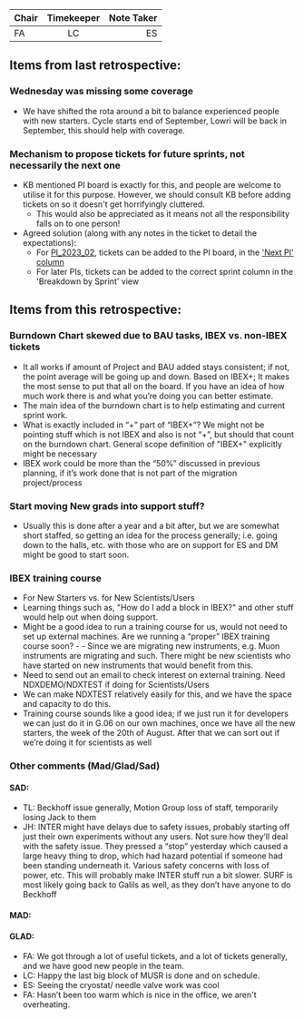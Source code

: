 | Chair      | Timekeeper | Note Taker |
| :--------   | :---------: | ----------: |
| FA | LC | ES |

## Items from last retrospective:

### Wednesday was missing some coverage
- We have shifted the rota around a bit to balance experienced people with new starters. Cycle starts end of September, Lowri will be back in September, this should help with coverage.

### Mechanism to propose tickets for future sprints, not necessarily the next one
 - KB mentioned PI board is exactly for this, and people are welcome to utilise it for this purpose. However, we should consult KB before adding tickets on so it doesn't get horrifyingly cluttered.
   - This would also be appreciated as it means not all the responsibility falls on to one person!
 - Agreed solution (along with any notes in the ticket to detail the expectations):
   - For [PI_2023_02](https://github.com/orgs/ISISComputingGroup/projects/4), tickets can be added to the PI board, in the ['Next PI' column](https://github.com/orgs/ISISComputingGroup/projects/4/views/5)
   - For later PIs, tickets can be added to the correct sprint column in the 'Breakdown by Sprint' view

## Items from this retrospective:


### Burndown Chart skewed due to BAU tasks, IBEX vs. non-IBEX tickets
- It all works if amount of Project and BAU added stays consistent; if not, the point average will be going up and down. 
Based on IBEX+; It makes the most sense to put that all on the board. If you have an idea of how much work there is and what you’re doing you can better estimate. 
- The main idea of the burndown chart is to help estimating and current sprint work. 
- What is exactly included in “+” part of “IBEX+”? We might not be pointing stuff which is not IBEX and also is not “+”, but should that count on the burndown chart. General scope definition of "IBEX+" explicitly might be necessary
- IBEX work could be more than the “50%” discussed in previous planning, if it’s work done that is not part of the migration project/process

### Start moving New grads into support stuff? 
- Usually this is done after a year and a bit after, but we are somewhat short staffed, so getting an idea for the process generally; i.e. going down to the halls, etc. with those who are on support for ES and DM might be good to start soon.

### IBEX training course
- For New Starters vs. for New Scientists/Users
- Learning things such as, "How do I add a block in IBEX?" and other stuff would help out when doing support. 
- Might be a good idea to run a training course for us, would not need to set up external machines. Are we running a “proper” IBEX training course soon? - - Since we are migrating new instruments, e.g. Muon instruments are migrating and such. There might be new scientists who have started on new instruments that would benefit from this. 
- Need to send out an email to check interest on external training. Need NDXDEMO/NDXTEST if doing for Scientists/Users 
- We can make NDXTEST relatively easily for this, and we have the space and capacity to do this. 
- Training course sounds like a good idea; if we just run it for developers we can just do it in G.06 on our own machines, once we have all the new starters, the week of the 20th of August. After that we can sort out if we’re doing it for scientists as well


### Other comments (Mad/Glad/Sad)
#### SAD:
- TL: Beckhoff issue generally, Motion Group loss of staff, temporarily losing Jack to them
- JH: INTER might have delays due to safety issues, probably starting off just their own experiments without any users. Not sure how they’ll deal with the safety issue. They pressed a “stop” yesterday which caused a large heavy thing to drop, which had hazard potential if someone had been standing underneath it. Various safety concerns with loss of power, etc. This will probably make INTER stuff run a bit slower. 
SURF is most likely going back to Galils as well, as they don’t have anyone to do Beckhoff 

#### MAD: 

#### GLAD:
- FA: We got through a lot of useful tickets, and a lot of tickets generally, and we have good new people in the team.
- LC: Happy the last big block of MUSR is done and on schedule.
- ES: Seeing the cryostat/ needle valve work was cool
- FA: Hasn’t been too warm which is nice in the office, we aren't overheating.


